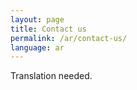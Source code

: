 ```yaml
---
layout: page
title: Contact us
permalink: /ar/contact-us/
language: ar
---
```


Translation needed.
